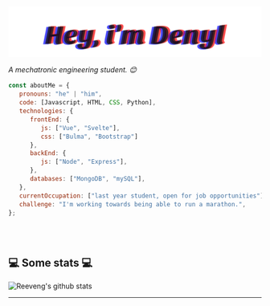 <img src="https://github.com/Denyl911/Denyl911/blob/master/Hey%2C%20i'm%20Denyl.svg"/>


<p><em>A mechatronic engineering student. 😊</br>
</em></p>


```javascript
const aboutMe = {
   pronouns: "he" | "him",
   code: [Javascript, HTML, CSS, Python],
   technologies: {
      frontEnd: {
         js: ["Vue", "Svelte"],
         css: ["Bulma", "Bootstrap"]
      },
      backEnd: {
         js: ["Node", "Express"],
      },
      databases: ["MongoDB", "mySQL"],
   },
   currentOccupation: ["last year student, open for job opportunities"],
   challenge: "I'm working towards being able to run a marathon.",
};
```
</br></br>
<h2>💻 Some stats 💻</h2>

![Reeveng's github stats](https://github-readme-stats.vercel.app/api?username=Denyl911&show_icons=true&title_color=fff&icon_color=79ff97&text_color=9f9f9f&bg_color=151515)

---
